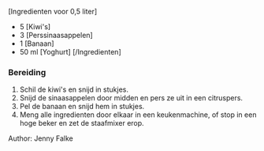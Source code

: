 [Ingredienten voor 0,5 liter]  
 * 5 [Kiwi's]
 * 3 [Perssinaasappelen]
 * 1 [Banaan] 
 * 50 ml [Yoghurt]
[/Ingredienten]


### Bereiding

1. Schil de kiwi's en snijd in stukjes.
2. Snijd de sinaasappelen door midden en pers ze uit in een citruspers.
3. Pel de banaan en snijd hem in stukjes.
4. Meng alle ingredienten door elkaar in een keukenmachine, of stop in een hoge beker en zet de staafmixer erop. 
  


Author: Jenny Falke